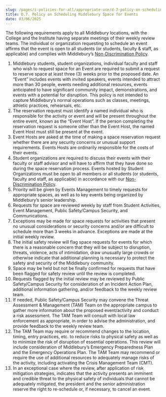 ```yaml
---
slug: /pages/i-policies-for-all/appropriate-use/d-7-policy-on-scheduling-middlebury-space-for-events
title: D.7. Policy on Scheduling Middlebury Space for Events
date: 03/06/2025
---
```

The following requirements apply to all Middlebury locations, with the College and the Institute having separate meetings of their weekly review teams. The individual or organization requesting to schedule an event affirms that the event is open to all students (or students, faculty & staff, as applicable) and complies with Middlebury’s [Non-Discrimination Policy](https://handbook.middlebury.edu/pages/i-policies-for-all/non-discrim-policies/b-1-a-non-discrimination-policy/). 

1.  Middlebury students, student organizations, individual faculty and staff who wish to request space for an Event are required to submit a request to reserve space at least three (3) weeks prior to the proposed date. An “Event” includes events with invited speakers, events intended to attract more than 30 people, events needing additional resources, events anticipated to have significant community impact, demonstrations, and events with a potential for disruption. This policy is not intended to capture Middlebury’s normal operations such as classes, meetings, athletic practices, rehearsals, etc.
2.  The reservation request must identify a named individual who is responsible for the activity or event and will be present throughout the entire event, known as the “Event Host”. If the person completing the reservation request is someone other than the Event Host, the named Event Host must still be present at the event.
3.  Event Hosts are asked at the time of making a space reservation request whether there are any security concerns or unusual support requirements. Events Hosts are ordinarily responsible for the costs of their events.
4.  Student organizations are required to discuss their events with their faculty or staff advisor and will have to affirm that they have done so during the space reservation process. Events hosted by Student Organizations must be open to all members or all students (or students, faculty and staff, as applicable) in accordance with our [Non-Discrimination Policy](https://handbook.middlebury.edu/pages/i-policies-for-all/non-discrim-policies/b-1-a-non-discrimination-policy/).
5.  Priority will be given by Events Management to timely requests for appropriate spaces, as well as to key events being organized by Middlebury’s senior leadership.
6.  Requests for space are reviewed weekly by staff from Student Activities, Event Management, Public Safety/Campus Security, and Communications.
7.  Exceptions may be made for space requests for activities that present no unusual considerations or security concerns and/or are difficult to schedule more than 3 weeks in advance. Exceptions are made at the initial weekly review.
8.  The initial safety review will flag space requests for events for which there is a reasonable concern that they will be subject to disruption, threats, violence, acts of intimidation, draw unusually large crowds or otherwise indicate that additional planning is necessary to protect the safety and security of the Middlebury community.
9.  Space may be held but not be finally confirmed for requests that have been flagged for safety review until the review is completed.
10.  Requests flagged by the initial review may be reviewed by Public Safety/Campus Security for consideration of an Incident Action Plan, additional information gathering, and/or feedback to the weekly review team.
11.  If needed, Public Safety/Campus Security may convene the Threat Assessment & Management (TAM) Team on the appropriate campus to gather more information about the proposed event/activity and conduct a risk assessment. The TAM Team will consult with local law enforcement as appropriate, in order to advise the administration, and provide feedback to the weekly review team.
12.  The TAM Team may require or recommend changes to the location, timing, entry practices, etc. to reduce risks to physical safety as well as to minimize the risk of disruption of essential operations. This review will include consideration of Middlebury’s Emergency Preparedness Plan and the Emergency Operations Plan. The TAM Team may recommend or require the use of additional resources to adequately manage risks of the activity, including activating the Crisis Management Team (CMT).
13.  In an exceptional case where the review, after application of risk mitigation strategies, indicates that the activity presents an imminent and credible threat to the physical safety of individuals that cannot be adequately mitigated, the president and the senior administration reserve the right to re-schedule or, if necessary, to cancel an event.
